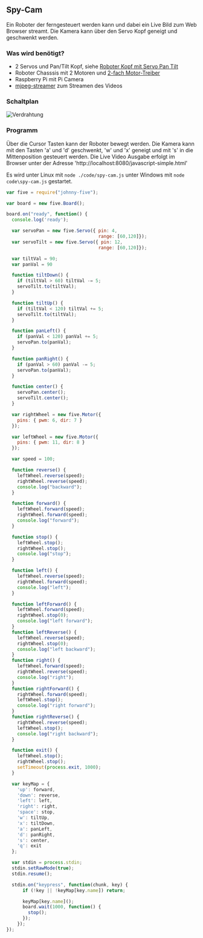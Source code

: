 ## Spy-Cam

Ein Roboter der ferngesteuert werden kann und dabei ein Live Bild zum Web Browser streamt. Die Kamera kann über den Servo Kopf geneigt und geschwenkt werden.

### Was wird benötigt?

* 2 Servos und Pan/Tilt Kopf, siehe [Roboter Kopf mit Servo Pan Tilt](servo-pan-tilt)
* Roboter Chasssis mit 2 Motoren und [2-fach Motor-Treiber](dual-motor)
* Raspberry Pi mit Pi Camera
* [mjpeg-streamer](https://github.com/jacksonliam/mjpg-streamer) zum Streamen des Videos

### Schaltplan

![Verdrahtung](%assets_url%/circ/spy-cam_Steckplatine.png)

### Programm

Über die Cursor Tasten kann der Roboter bewegt werden. Die Kamera kann mit den Tasten 'a' und 'd' geschwenkt, 'w' und 'x' geneigt und mit 's' in die Mittenposition gesteuert werden. Die Live Video Ausgabe erfolgt im Browser unter der Adresse 'http://localhost:8080/javascript-simple.html'

Es wird unter Linux mit `node ./code/spy-cam.js` unter Windows mit `node code\spy-cam.js` gestartet.

```javascript
var five = require("johnny-five");

var board = new five.Board();

board.on("ready", function() {
  console.log('ready');

  var servoPan = new five.Servo({ pin: 4,
                                  range: [60,120]});
  var servoTilt = new five.Servo({ pin: 12,
                                  range: [60,120]});

  var tiltVal = 90;
  var panVal = 90

  function tiltDown() {
    if (tiltVal > 60) tiltVal -= 5;
    servoTilt.to(tiltVal);
  }

  function tiltUp() {
    if (tiltVal < 120) tiltVal += 5;
    servoTilt.to(tiltVal);
  }

  function panLeft() {
    if (panVal < 120) panVal += 5;
    servoPan.to(panVal);
  }

  function panRight() {
    if (panVal > 60) panVal -= 5;
    servoPan.to(panVal);
  }

  function center() {
    servoPan.center();
    servoTilt.center();
  }

  var rightWheel = new five.Motor({
    pins: { pwm: 6, dir: 7 }
  });

  var leftWheel = new five.Motor({
    pins: { pwm: 11, dir: 8 }
  });

  var speed = 100;

  function reverse() {
    leftWheel.reverse(speed);
    rightWheel.reverse(speed);
    console.log("backward");
  }

  function forward() {
    leftWheel.forward(speed);
    rightWheel.forward(speed);
    console.log("forward");
  }

  function stop() {
    leftWheel.stop();
    rightWheel.stop();
    console.log("stop");
  }

  function left() {
    leftWheel.reverse(speed);
    rightWheel.forward(speed);
    console.log("left");
  }

  function leftForward() {
    leftWheel.forward(speed);
    rightWheel.stop(0);
    console.log("left forward");
  }
  function leftReverse() {
    leftWheel.reverse(speed);
    rightWheel.stop(0);
    console.log("left backward");
  }
  function right() {
    leftWheel.forward(speed);
    rightWheel.reverse(speed);
    console.log("right");
  }
  function rightForward() {
    rightWheel.forward(speed);
    leftWheel.stop();
    console.log("right forward");
  }
  function rightReverse() {
    rightWheel.reverse(speed);
    leftWheel.stop();
    console.log("right backward");
  }

  function exit() {
    leftWheel.stop();
    rightWheel.stop();
    setTimeout(process.exit, 1000);
  }

  var keyMap = {
    'up': forward,
    'down': reverse,
    'left': left,
    'right': right,
    'space': stop,
    'w': tiltUp,
    'x': tiltDown,
    'a': panLeft,
    'd': panRight,
    's': center,
    'q': exit
  };

  var stdin = process.stdin;
  stdin.setRawMode(true);
  stdin.resume();

  stdin.on("keypress", function(chunk, key) {
      if (!key || !keyMap[key.name]) return;      

      keyMap[key.name]();
      board.wait(1000, function() {
        stop();
      });
    });
});
```

